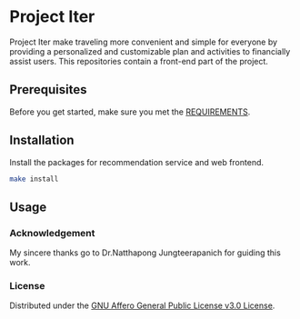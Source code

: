 # Project Iter

Project Iter make traveling more convenient and simple for everyone by providing a personalized and customizable plan and activities to financially assist users. This repositories contain a front-end part of the project.

## Prerequisites

Before you get started, make sure you met the [REQUIREMENTS](.tool-versions).

## Installation

Install the packages for recommendation service and web frontend.
```bash
make install
```

## Usage


### Acknowledgement

My sincere thanks go to Dr.Natthapong Jungteerapanich for guiding this work.

### License

Distributed under the [GNU Affero General Public License v3.0 License](LICENSE.md).
